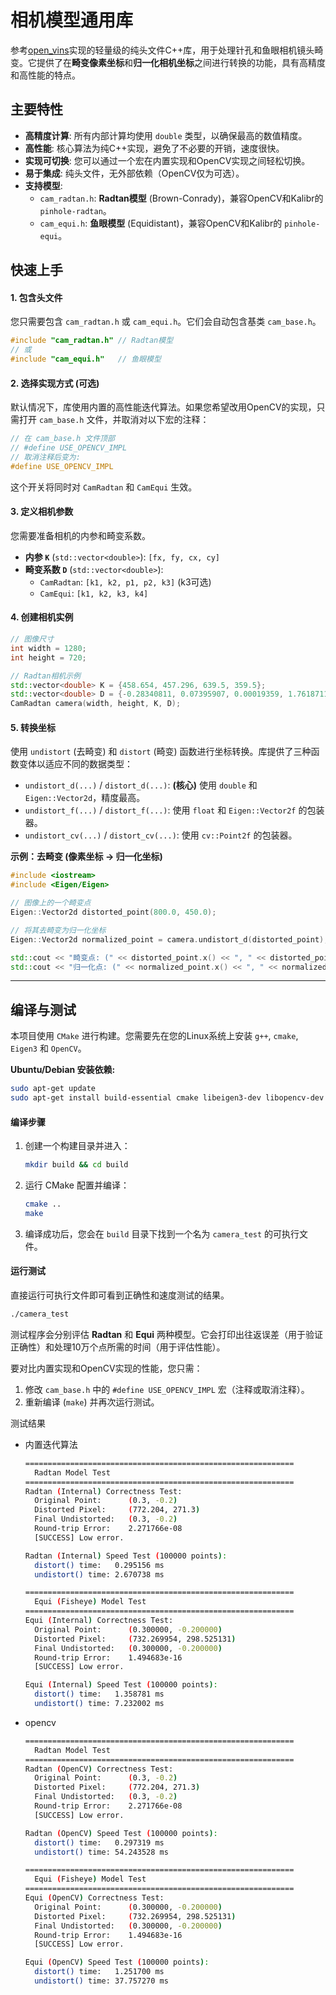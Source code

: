# 相机模型通用库

参考[open_vins](https://github.com/rpng/open_vins/tree/master/ov_core/src/cam)实现的轻量级的纯头文件C++库，用于处理针孔和鱼眼相机镜头畸变。它提供了在**畸变像素坐标**和**归一化相机坐标**之间进行转换的功能，具有高精度和高性能的特点。

## 主要特性

- **高精度计算**: 所有内部计算均使用 `double` 类型，以确保最高的数值精度。
- **高性能**: 核心算法为纯C++实现，避免了不必要的开销，速度很快。
- **实现可切换**: 您可以通过一个宏在内置实现和OpenCV实现之间轻松切换。
- **易于集成**: 纯头文件，无外部依赖（OpenCV仅为可选）。
- **支持模型**:
  - `cam_radtan.h`: **Radtan模型** (Brown-Conrady)，兼容OpenCV和Kalibr的 `pinhole-radtan`。
  - `cam_equi.h`: **鱼眼模型** (Equidistant)，兼容OpenCV和Kalibr的 `pinhole-equi`。

## 快速上手

#### 1. 包含头文件

您只需要包含 `cam_radtan.h` 或 `cam_equi.h`。它们会自动包含基类 `cam_base.h`。

```cpp
#include "cam_radtan.h" // Radtan模型
// 或
#include "cam_equi.h"   // 鱼眼模型
```

#### 2. 选择实现方式 (可选)

默认情况下，库使用内置的高性能迭代算法。如果您希望改用OpenCV的实现，只需打开 `cam_base.h` 文件，并取消对以下宏的注释：

```cpp
// 在 cam_base.h 文件顶部
// #define USE_OPENCV_IMPL
// 取消注释后变为:
#define USE_OPENCV_IMPL
```
这个开关将同时对 `CamRadtan` 和 `CamEqui` 生效。

#### 3. 定义相机参数

您需要准备相机的内参和畸变系数。

- **内参 `K`** (`std::vector<double>`): `[fx, fy, cx, cy]`
- **畸变系数 `D`** (`std::vector<double>`):
  - `CamRadtan`: `[k1, k2, p1, p2, k3]` (k3可选)
  - `CamEqui`: `[k1, k2, k3, k4]`

#### 4. 创建相机实例

```cpp
// 图像尺寸
int width = 1280;
int height = 720;

// Radtan相机示例
std::vector<double> K = {458.654, 457.296, 639.5, 359.5};
std::vector<double> D = {-0.28340811, 0.07395907, 0.00019359, 1.76187114e-05};
CamRadtan camera(width, height, K, D);
```

#### 5. 转换坐标

使用 `undistort` (去畸变) 和 `distort` (畸变) 函数进行坐标转换。库提供了三种函数变体以适应不同的数据类型：

- `undistort_d(...)` / `distort_d(...)`: **(核心)** 使用 `double` 和 `Eigen::Vector2d`，精度最高。
- `undistort_f(...)` / `distort_f(...)`: 使用 `float` 和 `Eigen::Vector2f` 的包装器。
- `undistort_cv(...)` / `distort_cv(...)`: 使用 `cv::Point2f` 的包装器。

**示例：去畸变 (像素坐标 -> 归一化坐标)**

```cpp
#include <iostream>
#include <Eigen/Eigen>

// 图像上的一个畸变点
Eigen::Vector2d distorted_point(800.0, 450.0);

// 将其去畸变为归一化坐标
Eigen::Vector2d normalized_point = camera.undistort_d(distorted_point);

std::cout << "畸变点: (" << distorted_point.x() << ", " << distorted_point.y() << ")" << std::endl;
std::cout << "归一化点: (" << normalized_point.x() << ", " << normalized_point.y() << ")" << std::endl;
```

---

## 编译与测试

本项目使用 `CMake` 进行构建。您需要先在您的Linux系统上安装 `g++`, `cmake`, `Eigen3` 和 `OpenCV`。

**Ubuntu/Debian 安装依赖:**
```bash
sudo apt-get update
sudo apt-get install build-essential cmake libeigen3-dev libopencv-dev
```

#### 编译步骤

1.  创建一个构建目录并进入：
    ```bash
    mkdir build && cd build
    ```

2.  运行 CMake 配置并编译：
    ```bash
    cmake ..
    make
    ```

3.  编译成功后，您会在 `build` 目录下找到一个名为 `camera_test` 的可执行文件。

#### 运行测试

直接运行可执行文件即可看到正确性和速度测试的结果。

```bash
./camera_test
```

测试程序会分别评估 **Radtan** 和 **Equi** 两种模型。它会打印出往返误差（用于验证正确性）和处理10万个点所需的时间（用于评估性能）。

要对比内置实现和OpenCV实现的性能，您只需：
1.  修改 `cam_base.h` 中的 `#define USE_OPENCV_IMPL` 宏（注释或取消注释）。
2.  重新编译 (`make`) 并再次运行测试。

测试结果

- 内置迭代算法

  ```bash
  ============================================================
    Radtan Model Test
  ============================================================
  Radtan (Internal) Correctness Test:
    Original Point:      (0.3, -0.2)
    Distorted Pixel:     (772.204, 271.3)
    Final Undistorted:   (0.3, -0.2)
    Round-trip Error:    2.271766e-08
    [SUCCESS] Low error.

  Radtan (Internal) Speed Test (100000 points):
    distort() time:   0.295156 ms
    undistort() time: 2.670738 ms

  ============================================================
    Equi (Fisheye) Model Test
  ============================================================
  Equi (Internal) Correctness Test:
    Original Point:      (0.300000, -0.200000)
    Distorted Pixel:     (732.269954, 298.525131)
    Final Undistorted:   (0.300000, -0.200000)
    Round-trip Error:    1.494683e-16
    [SUCCESS] Low error.

  Equi (Internal) Speed Test (100000 points):
    distort() time:   1.358781 ms
    undistort() time: 7.232002 ms
  ```

- opencv

  ```bash
  ============================================================
    Radtan Model Test
  ============================================================
  Radtan (OpenCV) Correctness Test:
    Original Point:      (0.3, -0.2)
    Distorted Pixel:     (772.204, 271.3)
    Final Undistorted:   (0.3, -0.2)
    Round-trip Error:    2.271766e-08
    [SUCCESS] Low error.

  Radtan (OpenCV) Speed Test (100000 points):
    distort() time:   0.297319 ms
    undistort() time: 54.243528 ms

  ============================================================
    Equi (Fisheye) Model Test
  ============================================================
  Equi (OpenCV) Correctness Test:
    Original Point:      (0.300000, -0.200000)
    Distorted Pixel:     (732.269954, 298.525131)
    Final Undistorted:   (0.300000, -0.200000)
    Round-trip Error:    1.494683e-16
    [SUCCESS] Low error.

  Equi (OpenCV) Speed Test (100000 points):
    distort() time:   1.251700 ms
    undistort() time: 37.757270 ms
  ```